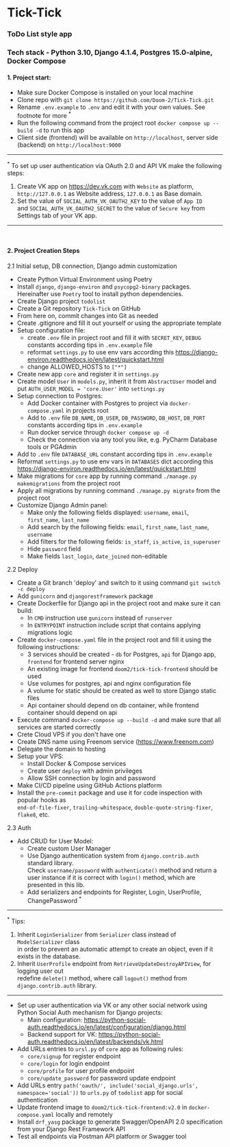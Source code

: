 # Tick-Tick
### ToDo List style app
### Tech stack - Python 3.10, Django 4.1.4, Postgres 15.0-alpine, Docker Compose

#### 1. Project start:
   * Make sure Docker Compose is installed on your local machine
   * Clone repo with `git clone https://github.com/Doom-2/Tick-Tick.git`
   * Rename `.env.example` to `.env` and edit it with your own values. See footnote for more <sup>*</sup>
   * Run the following command from the project root `docker compose up --build -d` to run this app
   * Client side (frontend) will be available on `http://localhost`, server side (backend) on `http://localhost:9000`

---
<sup>*</sup>
To set up user authentication via OAuth 2.0 and API VK make the following steps:
1. Create VK app on https://dev.vk.com with `Website` as platform, `http://127.0.0.1` as Website address, `127.0.0.1` as Base domain.
2. Set the value of `SOCIAL_AUTH_VK_OAUTH2_KEY` to the value of `App ID` \
and `SOCIAL_AUTH_VK_OAUTH2_SECRET` to the value of `Secure key` from Settings tab of your VK app.
---
&nbsp;
#### 2. Project Creation Steps
2.1 Initial setup, DB connection, Django admin customization
* Create Python Virtual Environment using Poetry
* Install `django`, `django-environ` and `psycopg2-binary` packages. \
  Hereinafter use `Poetry` tool to install python dependencies.
* Create Django project `todolist`
* Create a Git repository `Tick-Tick` on GitHub
* From here on, commit changes into Git as needed
* Create .gitignore and fill it out yourself or using the appropriate template
* Setup configuration file:
  * create `.env` file in project root and fill it with `SECRET_KEY`, `DEBUG` constants according tips in `.env.example` file
  * reformat `settings.py` to use env vars according this https://django-environ.readthedocs.io/en/latest/quickstart.html
  * change ALLOWED_HOSTS to `["*"]`
* Create new app `core` and register it in `settings.py`
* Create model `User` in `models.py`, inherit it from `AbstractUser` model and put `AUTH_USER_MODEL = 'core.User'` into `settings.py`
* Setup connection to Postgres:
  * Add Docker container with Postgres to project via `docker-compose.yaml` in projects root
  * Add to `.env` file `DB_NAME`, `DB_USER`, `DB_PASSWORD`, `DB_HOST`, `DB_PORT` constants according tips in `.env.example`
  * Run docker service through `docker compose up -d`
  * Check the connection via any tool you like, e.g. PyCharm Database tools or PGAdmin
* Add to `.env` file `DATABASE_URL` constant according tips in `.env.example`
* Reformat `settings.py` to use env vars in `DATABASES` dict according this https://django-environ.readthedocs.io/en/latest/quickstart.html
* Make migrations for `core` app by running command `./manage.py makemigrations` from the project root
* Apply all migrations by running command `./manage.py migrate` from the project root
* Customize Django Admin panel:
  * Make only the following fields displayed: `username`, `email`, `first_name`, `last_name`
  * Add search by the following fields: `email`, `first_name`, `last_name`, `username`
  * Add filters for the following fields: `is_staff`, `is_active`, `is_superuser`
  * Hide `password` field
  * Make fields `last_login`, `date_joined` non-editable

2.2 Deploy
* Create a Git branch 'deploy' and switch to it using command `git switch -c deploy`
* Add `gunicorn` and `djangorestframework` package
* Create Dockerfile for Django api in the project root and make sure it can build:
  * In `CMD` instruction use `gunicorn` instead of `runserver`
  * In `ENTRYPOINT` instruction include script that contains applying migrations logic
* Create `docker-compose.yaml` file in the project root and fill it using the following instructions:
  * 3 services should be created - `db` for Postgres, `api` for Django app, `frontend` for frontend server nginx
  * An existing image for frontend `doom2/tick-tick-frontend` should be used
  * Use volumes for postgres, api and nginx configuration file
  * A volume for static should be created as well to store Django static files
  * Api container should depend on db container, while frontend container should depend on api
* Execute command `docker-compose up --build -d` and make sure that all services are started correctly
* Crete Cloud VPS if you don't have one
* Create DNS name using Freenom service (https://www.freenom.com)
* Delegate the domain to hosting
* Setup your VPS:
  * Install Docker & Compose services
  * Create user `deploy` with admin privileges
  * Allow SSH connection by login and password
* Make CI/CD pipeline using GitHub Actions platform
* Install the `pre-commit` package and use it for code inspection with popular hooks as \
 `end-of-file-fixer`, `trailing-whitespace`, `double-quote-string-fixer`, `flake8`, etc.

2.3 Auth
* Add CRUD for User Model:
  * Create custom User Manager
  * Use Django authentication system from `django.contrib.auth` standard library. \
  Check `username/password` with `authenticate()` method and return a user instance if it is correct with `login()` method, which are presented in this lib.
  * Add serializers and endpoints for Register, Login, UserProfile, ChangePassword <sup>*</sup>
---
<sup>*</sup>
Tips:
1. Inherit `LoginSerializer` from `Serializer` class instead of `ModelSerializer` class \
   in order to prevent an automatic attempt to create an object, even if it exists in the database.
2. Inherit `UserProfile` endpoint from `RetrieveUpdateDestroyAPIView`, for logging user out \
   redefine `delete()` method, where call `logout()` method from `django.contrib.auth` library.
---
* Set up user authentication via VK or any other social network using Python Social Auth mechanism for Django projects:
  * Main configuration: https://python-social-auth.readthedocs.io/en/latest/configuration/django.html
  * Backend support for VK: https://python-social-auth.readthedocs.io/en/latest/backends/vk.html
* Add URLs entries to `ursl.py` of `core` app as following rules:
  * `core/signup` for register endpoint
  * `core/login` for login endpoint
  * `core/profile` for user profile endpoint
  * `core/update_password` for password update endpoint
* Add URLs entry `path('oauth/', include('social_django.urls', namespace='social'))` to `urls.py` of `todolist` app for social authentication
* Update frontend image to `doom2/tick-tick-frontend:v2.0` in `docker-compose.yaml` locally and remotely
* Install `drf_yasg` package to generate Swagger/OpenAPI 2.0 specification from your Django Rest Framework API
* Test all endpoints via Postman API platform or Swagger tool
